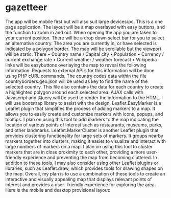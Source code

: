 # gazetteer
The app will be mobile first but will also suit large devices/pc. This is a one page application.
The layout will be a map overlayed with easy buttons, and the function to zoom in and out.
When opening the app you are taken to your current position.
There will be a drop down select bar for you to select an alternative country. The area you are currently in, or have selected is indicated by a polygon border. The map will be scrollable but the viewport will be static.
 There
• Country name / Capital city
• Population
• Currency / current exchange rate
• Current weather / weather forecast
• Wikipedia links
will be easybuttons overlaying the map to reveal the following information:
Requests to external API’s for this information will be done using PHP cURL commands.
The country codes data within the file countryborders.geo.json will be used as key to find the name of the selected country.
This file also contains the data for each country to create a highlighted polygon around each selected area.
AJAX calls with Javascript and jQuery will be used to render the information to the HTML.
I will use bootstrap library to assist with the design.
Leaflet.EasyMarker is a Leaflet plugin that simplifies the process of adding markers to a map. It allows you to easily create and customize markers with icons, popups, and tooltips. I plan on using this tool to add markers to the map indicating the location of various points of interest such as restaurants, museums, parks, and other landmarks.
Leaflet.MarkerCluster is another Leaflet plugin that provides clustering functionality for large sets of markers. It groups nearby markers together into clusters, making it easier to visualize and interact with large numbers of markers on a map. I plan on using this tool to cluster markers that are in close proximity to each other, providing a more user-friendly experience and preventing the map from becoming cluttered.
In addition to these tools, I may also consider using other Leaflet plugins or libraries, such as Leaflet.draw, which provides tools for drawing shapes on the map.
Overall, my plan is to use a combination of these tools to create an interactive and visually appealing map that displays relevant points of interest and provides a user- friendly experience for exploring the area.
Here is the mobile and desktop provisional layout:
 
